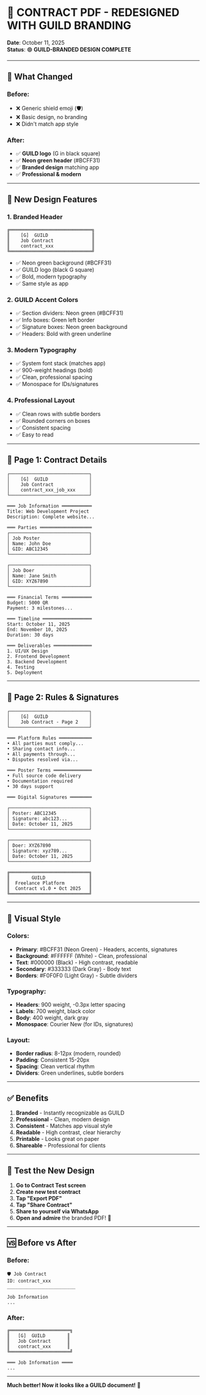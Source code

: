# 🎨 **CONTRACT PDF - REDESIGNED WITH GUILD BRANDING**

**Date**: October 11, 2025  
**Status**: 🟢 **GUILD-BRANDED DESIGN COMPLETE**

---

## 🎯 **What Changed**

### **Before:**
- ❌ Generic shield emoji (🛡️)
- ❌ Basic design, no branding
- ❌ Didn't match app style

### **After:**
- ✅ **GUILD logo** (G in black square)
- ✅ **Neon green header** (#BCFF31)
- ✅ **Branded design** matching app
- ✅ **Professional & modern**

---

## 🎨 **New Design Features**

### **1. Branded Header**
```
╔══════════════════════════════╗
║    [G]  GUILD                ║
║    Job Contract              ║
║    contract_xxx              ║
╚══════════════════════════════╝
```
- ✅ Neon green background (#BCFF31)
- ✅ GUILD logo (black G square)
- ✅ Bold, modern typography
- ✅ Same style as app

### **2. GUILD Accent Colors**
- ✅ Section dividers: Neon green (#BCFF31)
- ✅ Info boxes: Green left border
- ✅ Signature boxes: Neon green background
- ✅ Headers: Bold with green underline

### **3. Modern Typography**
- ✅ System font stack (matches app)
- ✅ 900-weight headings (bold)
- ✅ Clean, professional spacing
- ✅ Monospace for IDs/signatures

### **4. Professional Layout**
- ✅ Clean rows with subtle borders
- ✅ Rounded corners on boxes
- ✅ Consistent spacing
- ✅ Easy to read

---

## 📄 **Page 1: Contract Details**

```
┌─────────────────────────────┐
│    [G]  GUILD               │
│    Job Contract             │
│    contract_xxx_job_xxx     │
└─────────────────────────────┘

═══ Job Information ═══════════
Title: Web Development Project
Description: Complete website...

═══ Parties ═══════════════════
┌─────────────────────────────┐
│ Job Poster                  │
│ Name: John Doe              │
│ GID: ABC12345               │
└─────────────────────────────┘

┌─────────────────────────────┐
│ Job Doer                    │
│ Name: Jane Smith            │
│ GID: XYZ67890               │
└─────────────────────────────┘

═══ Financial Terms ═══════════
Budget: 5000 QR
Payment: 3 milestones...

═══ Timeline ══════════════════
Start: October 11, 2025
End: November 10, 2025
Duration: 30 days

═══ Deliverables ══════════════
1. UI/UX Design
2. Frontend Development
3. Backend Development
4. Testing
5. Deployment
```

---

## 📄 **Page 2: Rules & Signatures**

```
┌─────────────────────────────┐
│    [G]  GUILD               │
│    Job Contract - Page 2    │
└─────────────────────────────┘

═══ Platform Rules ════════════
• All parties must comply...
• Sharing contact info...
• All payments through...
• Disputes resolved via...

═══ Poster Terms ══════════════
• Full source code delivery
• Documentation required
• 30 days support

═══ Digital Signatures ════════

┌─────────────────────────────┐
│ Poster: ABC12345            │
│ Signature: abc123...        │
│ Date: October 11, 2025      │
└─────────────────────────────┘

┌─────────────────────────────┐
│ Doer: XYZ67890              │
│ Signature: xyz789...        │
│ Date: October 11, 2025      │
└─────────────────────────────┘

╔═════════════════════════════╗
║        GUILD                ║
║  Freelance Platform         ║
║  Contract v1.0 • Oct 2025   ║
╚═════════════════════════════╝
```

---

## 🎨 **Visual Style**

### **Colors:**
- **Primary**: #BCFF31 (Neon Green) - Headers, accents, signatures
- **Background**: #FFFFFF (White) - Clean, professional
- **Text**: #000000 (Black) - High contrast, readable
- **Secondary**: #333333 (Dark Gray) - Body text
- **Borders**: #F0F0F0 (Light Gray) - Subtle dividers

### **Typography:**
- **Headers**: 900 weight, -0.3px letter spacing
- **Labels**: 700 weight, black color
- **Body**: 400 weight, dark gray
- **Monospace**: Courier New (for IDs, signatures)

### **Layout:**
- **Border radius**: 8-12px (modern, rounded)
- **Padding**: Consistent 15-20px
- **Spacing**: Clean vertical rhythm
- **Dividers**: Green underlines, subtle borders

---

## ✅ **Benefits**

1. **Branded** - Instantly recognizable as GUILD
2. **Professional** - Clean, modern design
3. **Consistent** - Matches app visual style
4. **Readable** - High contrast, clear hierarchy
5. **Printable** - Looks great on paper
6. **Shareable** - Professional for clients

---

## 🧪 **Test the New Design**

1. **Go to Contract Test screen**
2. **Create new test contract**
3. **Tap "Export PDF"**
4. **Tap "Share Contract"**
5. **Share to yourself via WhatsApp**
6. **Open and admire** the branded PDF! 🎨

---

## 🆚 **Before vs After**

### **Before:**
```
🛡️ Job Contract
ID: contract_xxx
_________________________

Job Information
...
```

### **After:**
```
╔══════════════════════╗
║   [G]  GUILD        ║
║   Job Contract      ║
║   contract_xxx      ║
╚══════════════════════╝

═══ Job Information ════
...
```

---

**Much better! Now it looks like a GUILD document!** 🚀


